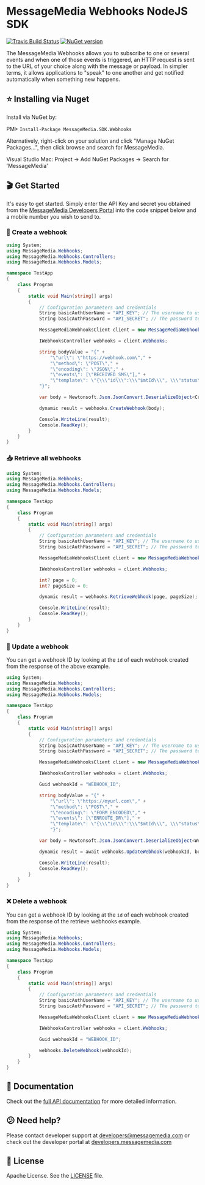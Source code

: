 # MessageMedia Webhooks NodeJS SDK
[![Travis Build Status](https://api.travis-ci.org/messagemedia/webhooks-csharp-sdk.svg?branch=master)](https://travis-ci.org/messagemedia/webhooks-csharp-sdk)
[![NuGet version](https://badge.fury.io/nu/MessageMedia.SDK.Webhooks.svg)](https://badge.fury.io/nu/MessageMedia.SDK.Webhooks)

The MessageMedia Webhooks allows you to subscribe to one or several events and when one of those events is triggered, an HTTP request is sent to the URL of your choice along with the message or payload. In simpler terms, it allows applications to "speak" to one another and get notified automatically when something new happens.

## ⭐️ Installing via Nuget
Install via NuGet by:

PM> ```Install-Package MessageMedia.SDK.Webhooks```

Alternatively, right-click on your solution and click "Manage NuGet Packages...", then click browse and search for MessageMedia.

Visual Studio Mac:
Project -> Add NuGet Packages -> Search for 'MessageMedia'

## 🎬 Get Started
It's easy to get started. Simply enter the API Key and secret you obtained from the [MessageMedia Developers Portal](https://developers.messagemedia.com) into the code snippet below and a mobile number you wish to send to.

### 🚀 Create a webhook
```csharp
using System;
using MessageMedia.Webhooks;
using MessageMedia.Webhooks.Controllers;
using MessageMedia.Webhooks.Models;

namespace TestApp
{
    class Program
    {
        static void Main(string[] args)
        {
            // Configuration parameters and credentials
            String basicAuthUserName = "API_KEY"; // The username to use with basic authentication
            String basicAuthPassword = "API_SECRET"; // The password to use with basic authentication

            MessageMediaWebhooksClient client = new MessageMediaWebhooksClient(basicAuthUserName, basicAuthPassword);

            IWebhooksController webhooks = client.Webhooks;

            string bodyValue = "{" +
                "\"url\": \"https://webhook.com\"," +
                "\"method\": \"POST\"," +
                "\"encoding\": \"JSON\"," +
                "\"events\": [\"RECEIVED_SMS\"]," +
                "\"template\": \"{\\\"id\\\":\\\"$mtId\\\", \\\"status\\\":\\\"$statusCode\\\"}\"" +
            "}";

            var body = Newtonsoft.Json.JsonConvert.DeserializeObject<CreateWebhookRequest>(bodyValue);

            dynamic result = webhooks.CreateWebhook(body);

            Console.WriteLine(result);
            Console.ReadKey();
        }
    }
}

```

### 📥 Retrieve all webhooks
```csharp
using System;
using MessageMedia.Webhooks;
using MessageMedia.Webhooks.Controllers;
using MessageMedia.Webhooks.Models;

namespace TestApp
{
    class Program
    {
        static void Main(string[] args)
        {
            // Configuration parameters and credentials
            String basicAuthUserName = "API_KEY"; // The username to use with basic authentication
            String basicAuthPassword = "API_SECRET"; // The password to use with basic authentication

            MessageMediaWebhooksClient client = new MessageMediaWebhooksClient(basicAuthUserName, basicAuthPassword);

            IWebhooksController webhooks = client.Webhooks;

            int? page = 0;
            int? pageSize = 0;

            dynamic result = webhooks.RetrieveWebhook(page, pageSize);

            Console.WriteLine(result);
            Console.ReadKey();
        }
    }
}


```

### 🔄 Update a webhook
You can get a webhook ID by looking at the `id` of each webhook created from the response of the above example.
```csharp
using System;
using MessageMedia.Webhooks;
using MessageMedia.Webhooks.Controllers;
using MessageMedia.Webhooks.Models;

namespace TestApp
{
    class Program
    {
        static void Main(string[] args)
        {
            // Configuration parameters and credentials
            String basicAuthUserName = "API_KEY"; // The username to use with basic authentication
            String basicAuthPassword = "API_SECRET"; // The password to use with basic authentication

            MessageMediaWebhooksClient client = new MessageMediaWebhooksClient(basicAuthUserName, basicAuthPassword);

            IWebhooksController webhooks = client.Webhooks;

            Guid webhookId = "WEBHOOK_ID";

            string bodyValue = "{" +
                "\"url\": \"https://myurl.com\"," +
                "\"method\": \"POST\"," +
                "\"encoding\": \"FORM_ENCODED\"," +
                "\"events\": [\"ENROUTE_DR\"]," +
                "\"template\": \"{\\\"id\\\":\\\"$mtId\\\", \\\"status\\\":\\\"$statusCode\\\"}\"" +
                "}";

            var body = Newtonsoft.Json.JsonConvert.DeserializeObject<Webhooks.Models.UpdateWebhookRequest>(bodyValue);

            dynamic result = await webhooks.UpdateWebhook(webhookId, body);

            Console.WriteLine(result);
            Console.ReadKey();
        }
    }
}


```

### ❌ Delete a webhook
You can get a webhook ID by looking at the `id` of each webhook created from the response of the retrieve webhooks example.
```csharp
using System;
using MessageMedia.Webhooks;
using MessageMedia.Webhooks.Controllers;
using MessageMedia.Webhooks.Models;

namespace TestApp
{
    class Program
    {
        static void Main(string[] args)
        {
            // Configuration parameters and credentials
            String basicAuthUserName = "API_KEY"; // The username to use with basic authentication
            String basicAuthPassword = "API_SECRET"; // The password to use with basic authentication

            MessageMediaWebhooksClient client = new MessageMediaWebhooksClient(basicAuthUserName, basicAuthPassword);

            IWebhooksController webhooks = client.Webhooks;

            Guid webhookId = "WEBHOOK_ID";

            webhooks.DeleteWebhook(webhookId);
        }
    }
}


```

## 📕 Documentation
Check out the [full API documentation](DOCUMENTATION.md) for more detailed information.

## 😕 Need help?
Please contact developer support at developers@messagemedia.com or check out the developer portal at [developers.messagemedia.com](https://developers.messagemedia.com/)

## 📃 License
Apache License. See the [LICENSE](LICENSE) file.
